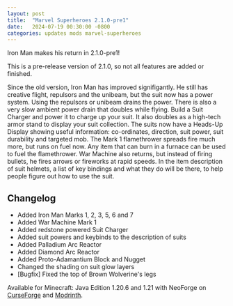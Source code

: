 ```yaml
---
layout: post
title:  "Marvel Superheroes 2.1.0-pre1"
date:   2024-07-19 00:30:00 -0800
categories: updates mods marvel-superheroes
---
```

Iron Man makes his return in 2.1.0-pre1!

This is a pre-release version of 2.1.0, so not all features are added or finished.

Since the old version, Iron Man has improved signifigantly. He still has creative flight, repulsors and the unibeam, but the suit now has a power system. Using the repulsors or unibeam drains the power. There is also a very slow ambient power drain that doubles while flying. Build a Suit Charger and power it to charge up your suit. It also doubles as a high-tech armor stand to display your suit collection. The suits now have a Heads-Up Display showing useful information: co-ordinates, direction, suit power, suit durability and targeted mob. The Mark 1 flamethrower spreads fire much more, but runs on fuel now. Any item that can burn in a furnace can be used to fuel the flamethrower. War Machine also returns, but instead of firing bullets, he fires arrows or fireworks at rapid speeds. In the item description of suit helmets, a list of key bindings and what they do will be there, to help people figure out how to use the suit.

## Changelog
- Added Iron Man Marks 1, 2, 3, 5, 6 and 7
- Added War Machine Mark 1
- Added redstone powered Suit Charger
- Added suit powers and keybinds to the description of suits
- Added Palladium Arc Reactor
- Added Diamond Arc Reactor
- Added Proto-Adamantium Block and Nugget
- Changed the shading on suit glow layers
- [Bugfix] Fixed the top of Brown Wolverine's legs

Available for Minecraft: Java Edition 1.20.6 and 1.21 with NeoForge on [CurseForge](https://www.curseforge.com/minecraft/mc-mods/marvel-superheroes) and [Modrinth](https://modrinth.com/mod/marvel-superheroes).
